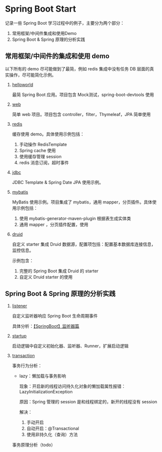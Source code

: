 # Spring Boot Start

记录一些 Spring Boot 学习过程中的例子，主要分为两个部分：

1. 常用框架/中间件集成和使用Demo
2. Spring Boot & Spring 原理的分析实践

## 常用框架/中间件的集成和使用 demo

以下所有的 demo 尽可能做到了最简，例如 redis 集成中没有任务 DB 层面的真实操作，尽可能简化示例。

1. [helloworld](https://github.com/zhanghTK/spring-boot-start/tree/master/helloworld)

   最简 Spring Boot 应用。项目包含 Mock测试，spring-boot-devtools 使用

2. [web](https://github.com/zhanghTK/spring-boot-start/tree/master/web)

   简单 web 项目。项目包含 controller，filter，Thymeleaf，JPA 简单使用

3. [redis](https://github.com/zhanghTK/spring-boot-start/tree/master/redis)

   缓存使用 demo。具体使用示例包括：

   1. 手动操作 RedisTemplate
   2. Spring cache 使用
   3. 使用缓存管理 session
   4. redis 消息订阅，超时事件

4. [jdbc](https://github.com/zhanghTK/spring-boot-start/tree/master/jdbc)

   JDBC Template & Spring Date JPA 使用示例。

5. [mybatis](https://github.com/zhanghTK/spring-boot-start/tree/master/mybatis)

   MyBatis 使用示例。项目集成了 mybatis，通用 mapper，分页插件。具体使用示例包括：

   1. 使用 mybatis-generator-maven-plugin 根据表生成实体类
   2. 通用 mapper ，分页插件配置，使用

6. [druid](https://github.com/zhanghTK/spring-boot-start/tree/master/druid)

   自定义 starter 集成 Druid 数据源，配置项包括：配置基本数据库连接信息，监控信息。

   示例包含：

   1. 完整的 Spring Boot 集成 Druid 的 starter
   2. 自定义 Druid starter 的使用

## Spring Boot & Spring 原理的分析实践

1. [listener](https://github.com/zhanghTK/spring-boot-start/tree/master/listener)

   自定义监听器响应 Spring Boot 生命周期事件

   具体分析：[【SpringBoot】监听器篇](http://zhangh.tk/2017/07/05/%E3%80%90SpringBoot%E3%80%91%E7%9B%91%E5%90%AC%E5%99%A8%E7%AF%87/)

2. [startup](https://github.com/zhanghTK/spring-boot-start/tree/master/startup)

   启动逻辑中自定义初始化器、监听器、Runner，扩展启动逻辑

3. [transaction](https://github.com/zhanghTK/spring-boot-start/tree/master/transaction)

   事务行为分析：

   - lazy：懒加载与事务影响

     现象：开启新的线程访问持久化对象的懒加载属性报错：LazyInitializationException

     原因：Spring 管理的 session 是和线程绑定的，新开的线程没有 session

     解决：

     1. 手动开启
     2. 自动开启：@Transactional
     3. 使用非持久化（查询）方法

   事务原理分析（todo）